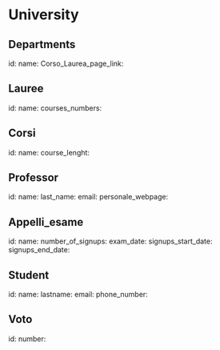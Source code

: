 # University

## Departments

id:
name:
Corso_Laurea_page_link:

## Lauree

id:
name:
courses_numbers:

## Corsi

id:
name:
course_lenght:

## Professor

id:
name:
last_name:
email:
personale_webpage:

## Appelli_esame

id:
name:
number_of_signups:
exam_date:
signups_start_date:
signups_end_date:

## Student

id:
name:
lastname:
email:
phone_number:

## Voto

id:
number: